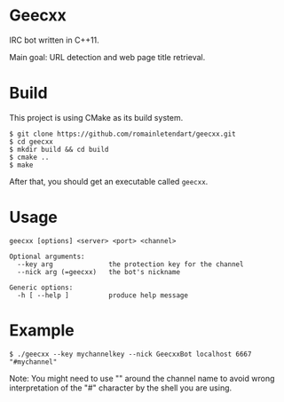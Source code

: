Geecxx
======

IRC bot written in C++11.

Main goal: URL detection and web page title retrieval.

Build
=====

This project is using CMake as its build system.

```
$ git clone https://github.com/romainletendart/geecxx.git
$ cd geecxx
$ mkdir build && cd build
$ cmake ..
$ make
```

After that, you should get an executable called `geecxx`.

Usage
=====

```
geecxx [options] <server> <port> <channel>

Optional arguments:
  --key arg              the protection key for the channel
  --nick arg (=geecxx)   the bot's nickname

Generic options:
  -h [ --help ]          produce help message

```

Example
=======

```
$ ./geecxx --key mychannelkey --nick GeecxxBot localhost 6667 "#mychannel"
```
Note: You might need to use "" around the channel name to avoid wrong
interpretation of the "#" character by the shell you are using.
